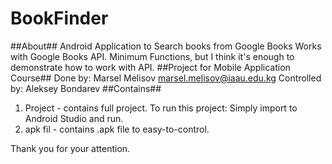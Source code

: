 # BookFinder

##About##
Android Application to Search books from Google Books
Works with Google Books API.
Minimum Functions, but I think it's enough to demonstrate how to work with API.
##Project for Mobile Application Course##
Done by: Marsel Melisov <marsel.melisov@iaau.edu.kg>
Controlled by: Aleksey Bondarev
##Contains##

1. Project - contains full project. To run this project: Simply import to Android Studio and run.
2. apk fil - contains .apk file to easy-to-control.

Thank you for your attention.
